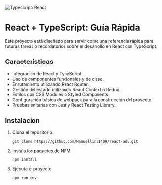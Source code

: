 ![Typescript+React](https://github.com/Manuellink1409/react-adv/assets/119713955/3eaa0e0a-0540-442c-96dd-ba650c007703)


<h1>React + TypeScript: Guía Rápida</h1>
<p>Este proyecto está diseñado para servir como una referencia rápida para futuras tareas o recordatorios sobre el desarrollo en React con TypeScript.</p>


<h2>Características</h2>
<ul>
  <li>Integración de React y TypeScript.</li>
  <li>Uso de componentes funcionales y de clase.</li>
  <li>Enrutamiento utilizando React Router.</li>
  <li>Gestión del estado utilizando React Context o Redux.</li>
  <li>Estilos con CSS Modules o Styled Components.</li>
  <li>Configuración básica de webpack para la construcción del proyecto.</li>
  <li>Pruebas unitarias con Jest y React Testing Library.</li>
</ul>


<h2>Instalacion</h2>
<ol>
  <li>Clona el repositorio.</li>

  
  ```
  git clone https://github.com/Manuellink1409/react-adv.git
  ```

  <li>Instala los paquetes de NPM</li>

  
   ```
  npm install
   ```

  <li>Ejecuta el proyecto</li>


  ```
  npm run dev
   ```
</ol>

